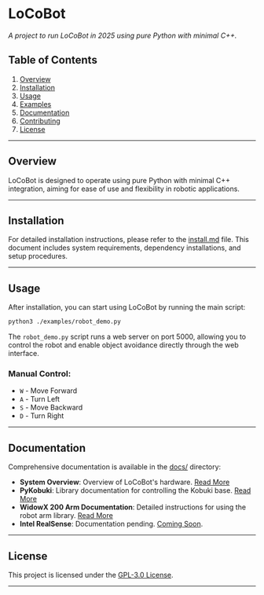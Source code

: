 # **LoCoBot**

*A project to run LoCoBot in 2025 using pure Python with minimal C++.*

## **Table of Contents**

1. [Overview](#overview)
2. [Installation](#installation)
3. [Usage](#usage)
4. [Examples](#examples)
5. [Documentation](#documentation)
6. [Contributing](#contributing)
7. [License](#license)

---

## **Overview**

LoCoBot is designed to operate using pure Python with minimal C++ integration, aiming for ease of use and flexibility in robotic applications.

---

## **Installation**

For detailed installation instructions, please refer to the [install.md](docs/install.md) file. This document includes system requirements, dependency installations, and setup procedures.

---

## **Usage**

After installation, you can start using LoCoBot by running the main script:

```bash
python3 ./examples/robot_demo.py
```
The `robot_demo.py` script runs a web server on port 5000, allowing you to control the robot and enable object avoidance directly through the web interface.

### Manual Control:
- `W` - Move Forward  
- `A` - Turn Left  
- `S` - Move Backward  
- `D` - Turn Right  

---

## **Documentation**

Comprehensive documentation is available in the [docs/](docs/) directory:

- **System Overview**: Overview of LoCoBot's hardware. [Read More](docs/system_overview.md)
- **PyKobuki**: Library documentation for controlling the Kobuki base. [Read More](docs/PyKobuki.md)
- **WidowX 200 Arm Documentation**: Detailed instructions for using the robot arm library. [Read More](docs/WidowX_200_Arm_Documentation.md)
- **Intel RealSense**: Documentation pending. [Coming Soon](#).

---

## **License**

This project is licensed under the [GPL-3.0 License](LICENSE).

---
